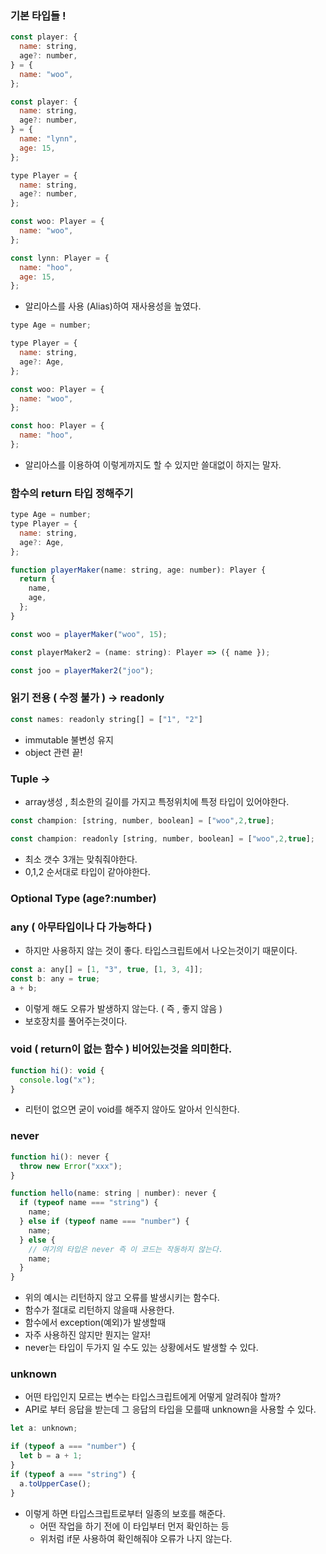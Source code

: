### 기본 타입들 !

```jsx
const player: {
  name: string,
  age?: number,
} = {
  name: "woo",
};

const player: {
  name: string,
  age?: number,
} = {
  name: "lynn",
  age: 15,
};
```

```jsx
type Player = {
  name: string,
  age?: number,
};

const woo: Player = {
  name: "woo",
};

const lynn: Player = {
  name: "hoo",
  age: 15,
};
```

- 알리아스를 사용 (Alias)하여 재사용성을 높였다.

```jsx
type Age = number;

type Player = {
  name: string,
  age?: Age,
};

const woo: Player = {
  name: "woo",
};

const hoo: Player = {
  name: "hoo",
};
```

- 알리아스를 이용하여 이렇게까지도 할 수 있지만 쓸대없이 하지는 말자.

### 함수의 return 타입 정해주기

```jsx
type Age = number;
type Player = {
  name: string,
  age?: Age,
};

function playerMaker(name: string, age: number): Player {
  return {
    name,
    age,
  };
}

const woo = playerMaker("woo", 15);

const playerMaker2 = (name: string): Player => ({ name });

const joo = playerMaker2("joo");
```

### 읽기 전용 ( 수정 불가 ) → readonly

```jsx
const names: readonly string[] = ["1", "2"]
```

- immutable 불변성 유지
- object 관련 끝!

### Tuple →

- array생성 , 최소한의 길이를 가지고 특정위치에 특정 타입이 있어야한다.

```jsx
const champion: [string, number, boolean] = ["woo",2,true];

const champion: readonly [string, number, boolean] = ["woo",2,true];
```

- 최소 갯수 3개는 맞춰줘야한다.
- 0,1,2 순서대로 타입이 같아야한다.

### Optional Type (age?:number)

### any ( 아무타입이나 다 가능하다 )

- 하지만 사용하지 않는 것이 좋다. 타입스크립트에서 나오는것이기 때문이다.

```jsx
const a: any[] = [1, "3", true, [1, 3, 4]];
const b: any = true;
a + b;
```

- 이렇게 해도 오류가 발생하지 않는다. ( 즉 , 좋지 않음 )
- 보호장치를 풀어주는것이다.

### void ( return이 없는 함수 ) 비어있는것을 의미한다.

```jsx
function hi(): void {
  console.log("x");
}
```

- 리턴이 없으면 굳이 void를 해주지 않아도 알아서 인식한다.

### never

```jsx
function hi(): never {
  throw new Error("xxx");
}

function hello(name: string | number): never {
  if (typeof name === "string") {
    name;
  } else if (typeof name === "number") {
    name;
  } else {
    // 여기의 타입은 never 즉 이 코드는 작동하지 않는다.
    name;
  }
}
```

- 위의 예시는 리턴하지 않고 오류를 발생시키는 함수다.
- 함수가 절대로 리턴하지 않을때 사용한다.
- 함수에서 exception(예외)가 발생할때
- 자주 사용하진 않지만 뭔지는 알자!
- never는 타입이 두가지 일 수도 있는 상황에서도 발생할 수 있다.

### unknown

- 어떤 타입인지 모르는 변수는 타입스크립트에게 어떻게 알려줘야 할까?
- API로 부터 응답을 받는데 그 응답의 타입을 모를때 unknown을 사용할 수 있다.

```jsx
let a: unknown;

if (typeof a === "number") {
  let b = a + 1;
}
if (typeof a === "string") {
  a.toUpperCase();
}
```

- 이렇게 하면 타입스크립트로부터 일종의 보호를 해준다.
  - 어떤 작업을 하기 전에 이 타입부터 먼저 확인하는 등
  - 위처럼 if문 사용하여 확인해줘야 오류가 나지 않는다.
